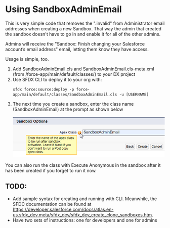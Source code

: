 # Using SandboxAdminEmail

This is very simple code that removes the ".invalid" from Administrator email addresses when creating a new Sandbox. That way the admin that created the sandbox doesn't have to go in and enable it for all of the other admins. 

Admins will receive the "Sandbox: Finish changing your Salesforce account’s email address" email, letting them know they have access. 

Usage is simple, too. 
<ol>
<li>Add SandboxAdminEmail.cls and SandboxAdminEmail.cls-meta.xml (from /force-app/main/default/classes/) to your DX project</li>
<li>Use SFDX CLI to deploy it to your org with:</li>

``` 
sfdx force:source:deploy -p force-app/main/default/classes/SandboxAdminEmail.cls -u [USERNAME]
```
<li>The next time you create a sandbox, enter the class name (SandboxAdminEmail) at the prompt as shown below</li>

![SandboxAdminEmail Usage](img/SandboxOptionsApexClass.png)
</ol>

You can also run the class with Execute Anonymous in the sandbox after it has been created if you forget to run it now. 

## TODO:
- Add sample syntax for creating and running with CLI. Meanwhile, the SFDC documentation can be found at https://developer.salesforce.com/docs/atlas.en-us.sfdx_dev.meta/sfdx_dev/sfdx_dev_create_clone_sandboxes.htm.
- Have two sets of instructions: one for developers and one for admins
